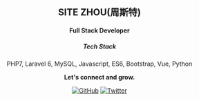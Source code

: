 <h2 align="center">SITE ZHOU(周斯特)</h2>
<h4 align="center">Full Stack Developer</h4>
<h5 align="center">Tech Stack</h5>
<p align="center">PHP7, Laravel 6, MySQL, Javascript, ES6, Bootstrap, Vue, Python</p>
<p align="center"><strong>Let's connect and grow.</strong></p>
<p align="center">
	<a href="https://github.com/yuanzhou3118"><img src="https://img.shields.io/github/followers/yuanzhou3118.svg?label=GitHub&style=social" alt="GitHub"></a>
	<a href="https://twitter.com/site_yuanzhou"><img src="https://img.shields.io/twitter/follow/site_yuanzhou?label=Twitter&style=social" alt="Twitter"></a>
</p>
